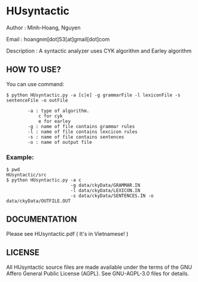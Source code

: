 # HUsyntactic

Author		:	Minh-Hoang, Nguyen

Email		: 	hoangnm[dot]53[at]gmail[dot]com

Description	:
			A syntactic analyzer uses CYK algorithm and 
			Earley algorithm


## HOW TO USE?

You can use command:
```
$ python HUsyntactic.py -a [c|e] -g grammarFile -l lexiconFile -s sentenceFile -o outFile
	
		-a : type of algorithm.
			c for cyk
			e for earley
		-g : name of file contains grammar rules
		-l : name of file contains lexcicon rules
		-s : name of file contains sentences
		-o : name of output file
```


### Example:
```
$ pwd
HUsyntactic/src
$ python HUsyntactic.py -a c 
                        -g data/ckyData/GRAMMAR.IN 
                        -l data/ckyData/LEXICON.IN 
                        -s data/ckyData/SENTENCES.IN -o data/ckyData/OUTFILE.OUT
```

## DOCUMENTATION
Please see HUsyntactic.pdf ( It's in Vietnamese! )

## LICENSE
  All HUsyntactic source files are made available under the terms of the
  GNU Affero General Public License (AGPL).  See GNU-AGPL-3.0 files for
  details.
